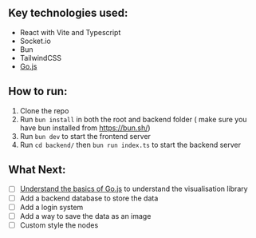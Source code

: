 ## Key technologies used:

- React with Vite and Typescript
- Socket.io
- Bun
- TailwindCSS
- [Go.js](https://gojs.net/latest/samples/regrouping.html)

## How to run:

1. Clone the repo
2. Run `bun install` in both the root and backend folder ( make sure you have bun installed from https://bun.sh/)
3. Run `bun dev` to start the frontend server
4. Run `cd backend/` then `bun run index.ts` to start the backend server

## What Next:

- [ ] [Understand the basics of Go.js](https://gojs.net/latest/learn/) to understand the visualisation library
- [ ] Add a backend database to store the data
- [ ] Add a login system
- [ ] Add a way to save the data as an image
- [ ] Custom style the nodes
